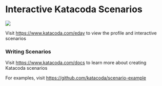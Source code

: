 # Interactive Katacoda Scenarios

[![](http://shields.katacoda.com/katacoda/eday/count.svg)](https://www.katacoda.com/eday "Get your profile on Katacoda.com")

Visit https://www.katacoda.com/eday to view the profile and interactive scenarios

### Writing Scenarios
Visit https://www.katacoda.com/docs to learn more about creating Katacoda scenarios

For examples, visit https://github.com/katacoda/scenario-example

